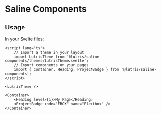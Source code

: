 # Saline Components

## Usage

In your Svelte files:

```svelte
<script lang="ts">
	// Import a theme in your layout
	import LutrisTheme from '@lutris/saline-components/themes/LutrisTheme.svelte';
	// Import components on your pages
	import { Container, Heading, ProjectBadge } from '@lutris/saline-components';
</script>

<LutrisTheme />

<Container>
	<Heading level={1}>My Page</Heading>
	<ProjectBadge code="FBOX" name="Fleetbox" />
</Container>
```
